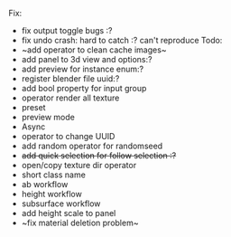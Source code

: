Fix:
* fix output toggle bugs :?
* fix undo crash: hard to catch :? can't reproduce
Todo:
* ~add operator to clean cache images~
* add panel to 3d view and options:?
* add preview for instance enum:?
* register blender file uuid:?
* add bool property for input group
* operator render all texture
* preset
* preview mode
* Async 
* operator to change UUID
* add random operator for randomseed
* ~~add quick selection for follow selection :?~~
* open/copy texture dir operator
* short class name
* ab workflow
* height workflow
* subsurface workflow
* add height scale to panel
* ~fix material deletion problem~